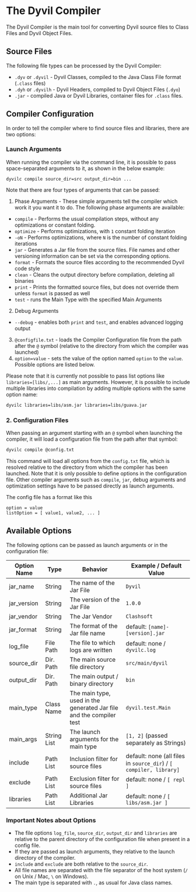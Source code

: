 # The Dyvil Compiler

The Dyvil Compiler is the main tool for converting Dyvil source files to Class Files and Dyvil Object Files.

## Source Files

The following file types can be processed by the Dyvil Compiler:

- `.dyv` or `.dyvil` - Dyvil Classes, compiled to the Java Class File format (`.class` files)
- `.dyh` or `.dyvilh` - Dyvil Headers, compiled to Dyvil Object Files (`.dyo`)
- `.jar` - compiled Java or Dyvil Libraries, container files for `.class` files.

## Compiler Configuration

In order to tell the compiler where to find source files and libraries, there are two options:

### Launch Arguments

When running the compiler via the command line, it is possible to pass space-separated arguments to it, as shown in the below example:

```
dyvilc compile source_dir=src output_dir=bin ...
```

Note that there are four types of arguments that can be passed:

1. Phase Arguments - These simple arguments tell the compiler which work it you want it to do. The following phase arguments are available:
  - `compile` - Performs the usual compilation steps, without any optimizations or constant folding.
  - `optimize` - Performs optimizations, with `1` constant folding iteration
  - `-oN` - Performs optimizations, where `N` is the number of constant folding iterations
  - `jar` - Generates a Jar file from the source files. File names and other versioning information can be set via the corresponding options.
  - `format` - Formats the source files according to the recommended Dyvil code style
  - `clean` - Cleans the output directory before compilation, deleting all binaries
  - `print` - Prints the formatted source files, but does not override them unless `format` is passed as well
  - `test` - runs the Main Type with the specified Main Arguments
2. Debug Arguments
  - `--debug` - enables both `print` and `test`, and enables advanced logging output
3. `@configfile.txt` - loads the Compiler Configuration file from the path after the `@` symbol (relative to the directory from which the compiler was launched)
4. `option=value` - sets the value of the option named `option` to the `value`. Possible options are listed below.

Please note that it is currently not possible to pass list options like `libraries=[libs/,...]` as main arguments. However, it is possible to include multiple libraries into compilation by adding multiple options with the same option name:

```sh
dyvilc libraries=libs/asm.jar libraries=libs/guava.jar
```

### 2. Configuration Files

When passing an argument starting with an `@` symbol when launching the compiler, it will load a configuration file from the path after that symbol:

```sh
dyvilc compile @config.txt
```

This command will load all options from the `config.txt` file, which is resolved relative to the directory from which the compiler has been launched. Note that it is only possible to define options in the configuration file. Other compiler arguments such as `compile`, `jar`, debug arguments and optimization settings have to be passed directly as launch arguments.

The config file has a format like this

```
option = value
listOption = [ value1, value2, ... ]
```

## Available Options

The following options can be passed as launch arguments or in the configuration file:

| Option Name | Type      | Behavior                           | Example / Default Value         |
|-------------|-----------|------------------------------------|---------------------------------|
| jar_name    | String    | The name of the Jar File           | `Dyvil`                         |
| jar_version | String    | The version of the Jar File        | `1.0.0`                         |
| jar_vendor  | String    | The Jar Vendor                     | `Clashsoft`                     |
| jar_format  | String    | The format of the Jar file name    | default: `[name]-[version].jar` |
| log_file    | File Path | The file to which logs are written | default: none / `dyvilc.log`    |
| source_dir  | Dir. Path | The main source file directory     | `src/main/dyvil`                |
| output_dir  | Dir. Path | The main output / binary directory | `bin`                           |
| main_type   | Class Name| The main type, used in the generated Jar file and the compiler test|`dyvil.test.Main` |
| main_args   | String List | The launch arguments for the main type | `[1, 2]` (passed separately as Strings) |
| include     | Path List | Inclusion filter for source files  | default: none (all files in `source_dir`) / `[ compiler, library]` |
| exclude     | Path List | Exclusion filter for source files  | default: none / `[ repl ]`       |
| libraries   | Path List | Additional Jar Libraries           | default: none / `[ libs/asm.jar ]` |

### Important Notes about Options

- The file options `log_file`, `source_dir`, `output_dir` and `libraries` are relative to the parent directory of the configuration file when present in a config file.
- If they are passed as launch arguments, they relative to the launch directory of the compiler. 
- `include` and `exclude` are both relative to the `source_dir`.
- All file names are separated with the file separator of the host system (`/` on Unix / Mac, `\` on Windows).
- The main type is separated with `.`, as usual for Java class names.


